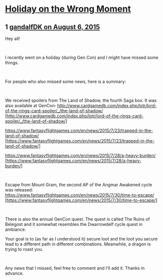 # [Holiday on the Wrong Moment](https://community.fantasyflightgames.com/topic/184338-holiday-on-the-wrong-moment/)

## 1 [gandalfDK on August 6, 2015](https://community.fantasyflightgames.com/topic/184338-holiday-on-the-wrong-moment/?do=findComment&comment=1723056)

Hey all!

 

I recently went on a holiday (during Gen Con) and I might have missed some things.

 

For people who also missed some news, here is a summary:

 

We received spoilers from The Land of Shadow, the fourth Saga box. It was also available at GenCon:
http://www.cardgamedb.com/index.php/lotr/lord-of-the-rings-card-spoiler/_/the-land-of-shadow/ [http://www.cardgamedb.com/index.php/lotr/lord-of-the-rings-card-spoiler/_/the-land-of-shadow/]

https://www.fantasyflightgames.com/en/news/2015/7/23/trapped-in-the-land-of-shadow/ [https://www.fantasyflightgames.com/en/news/2015/7/23/trapped-in-the-land-of-shadow/]

https://www.fantasyflightgames.com/en/news/2015/7/28/a-heavy-burden/ [https://www.fantasyflightgames.com/en/news/2015/7/28/a-heavy-burden/]

 

Escape from Mount Gram, the second AP of the Angmar Awakened cycle was released:
https://www.fantasyflightgames.com/en/news/2015/7/30/time-to-escape/ [https://www.fantasyflightgames.com/en/news/2015/7/30/time-to-escape/]

 

There is also the annual GenCon quest. The quest is called The Ruins of Belegost and it somewhat resembles the Dwarrowdelf cycle quest in ambiance.

Your goal is to (as far as I understood it) secure loot and the loot you secure lead to a different path in different combinations. Meanwhile, a dragon is trying to roast you.

 

Any news that I missed, feel free to comment and I'll add it. Thanks in advance.

 

